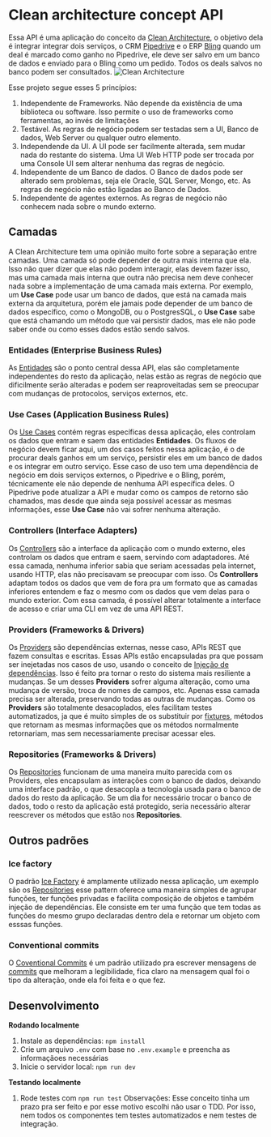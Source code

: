 

# Clean architecture concept API
Essa API é uma aplicação do conceito da [Clean Architecture](https://blog.cleancoder.com/uncle-bob/2012/08/13/the-clean-architecture.html), o objetivo dela é integrar integrar dois serviços, o CRM [Pipedrive](https://www.pipedrive.com/pt) e o ERP [Bling](https://www.bling.com.br/) quando um deal é marcado como ganho no Pipedrive, ele deve ser salvo em um banco de dados e enviado para o Bling como um pedido. Todos os deals salvos no banco podem ser consultados.
![Clean Architecture](https://blog.cleancoder.com/uncle-bob/images/2012-08-13-the-clean-architecture/CleanArchitecture.jpg)

Esse projeto segue esses 5 princípios: 
1. Independente de Frameworks. Não depende da existência de uma biblioteca ou software. Isso permite o uso de frameworks como ferramentas, ao invés de limitações
2. Testável. As regras de negócio podem ser testadas sem a UI, Banco de dados, Web Server ou qualquer outro elemento. 
3. Independende da UI. A UI pode ser facilmente alterada, sem mudar nada do restante do sistema. Uma UI Web HTTP pode ser trocada por uma Console UI sem alterar nenhuma das regras de negócio. 
4. Independente de um Banco de dados. O Banco de dados pode ser alterado sem problemas, seja ele Oracle, SQL Server, Mongo, etc. As regras de negócio não estão ligadas ao Banco de Dados. 
5. Independente de agentes externos. As regras de negócio não conhecem nada sobre o mundo externo. 

## Camadas
A Clean Architecture tem uma opinião muito forte sobre a separação entre camadas. Uma camada só pode depender de outra mais interna que ela. Isso não quer dizer que elas não podem interagir, elas devem fazer isso, mas uma camada mais interna que outra não precisa nem deve conhecer nada sobre a implementação de uma camada mais externa. Por exemplo, um **Use Case** pode usar um banco de dados, que está na camada mais externa da arquitetura, porém ele jamais pode depender de um banco de dados específico, como o MongoDB, ou o PostgresSQL, o **Use Case** sabe que está chamando um método que vai persistir dados, mas ele não pode saber onde ou como esses dados estão sendo salvos.  
### Entidades (Enterprise Business Rules)
As [Entidades](https://github.com/Tashima42/clean-architecture-api/tree/main/src/entities) são o ponto central dessa API, elas são completamente independentes do resto da aplicação, nelas estão as regras de negócio que dificilmente serão alteradas e podem ser reaproveitadas sem se preocupar com mudanças de protocolos, serviços externos, etc. 
### Use Cases (Application Business Rules)
Os [Use Cases](https://github.com/Tashima42/clean-architecture-api/tree/main/src/use-cases) contém regras específicas dessa aplicação, eles controlam os dados que entram e saem das entidades **Entidades**. Os fluxos de negócio devem ficar aqui, um dos casos feitos nessa aplicação, é o de procurar deals ganhos em um serviço, persistir eles em um banco de dados e os integrar em outro serviço. Esse caso de uso tem uma dependência de negócio em dois serviços externos, o Pipedrive e o Bling, porém, técnicamente ele não depende de nenhuma API específica deles. O Pipedrive pode atualizar a API e mudar como os campos de retorno são chamados, mas desde que ainda seja possível acessar as mesmas informações, esse **Use Case** não vai sofrer nenhuma alteração.
### Controllers (Interface Adapters)
Os [Controllers](https://github.com/Tashima42/clean-architecture-api/tree/main/src/controllers) são a interface da aplicação com o mundo externo, eles controlam os dados que entram e saem, servindo com adaptadores. Até essa camada, nenhuma inferior sabia que seriam acessadas pela internet, usando HTTP, elas não precisavam se preocupar com isso. Os **Controllers** adaptam todos os dados que vem de fora pra um formato que as camadas inferiores entendem e faz o mesmo com os dados que vem delas para o mundo exterior. Com essa camada, é possível alterar totalmente a interface de acesso e criar uma CLI em vez de uma API REST.
### Providers (Frameworks & Drivers)
Os [Providers](https://github.com/Tashima42/clean-architecture-api/tree/main/src/providers) são dependências externas, nesse caso, APIs REST que fazem consultas e escritas. Essas APIs estão encapsuladas pra que possam ser inejetadas nos casos de uso, usando o conceito de [Injeção de dependências](https://martinfowler.com/articles/injection.html). Isso é feito pra tornar o resto do sistema mais resiliente a mudanças. Se um desses **Providers** sofrer alguma alteração, como uma mudança de versão, troca de nomes de campos, etc. Apenas essa camada precisa ser alterada, preservando todas as outras de mudanças. 
Como os **Providers** são totalmente desacoplados, eles facilitam testes automatizados, ja que é muito simples de os substituir por [fixtures](https://github.com/Tashima42/clean-architecture-api/tree/main/test/fixtures), métodos que retornam as mesmas informações que os métodos normalmente retornariam, mas sem necessariamente precisar acessar eles. 
### Repositories (Frameworks & Drivers)
Os [Repositories](https://github.com/Tashima42/clean-architecture-api/tree/main/src/repositories) funcionam de uma maneira muito parecida com os Providers, eles encapsulam as interações com o banco de dados, deixando uma interface padrão, o que desacopla a tecnologia usada para o banco de dados do resto da aplicação. Se um dia for necessário trocar o banco de dados, todo o resto da aplicação está protegido, seria necessário alterar reescrever os métodos que estão nos **Repositories**.

## Outros padrões
### Ice factory
O padrão [Ice Factory](https://dev.to/billsourour/elegant-patterns-in-modern-javascript-icefactory-3k5h) é amplamente utilizado nessa aplicação, um exemplo são os [Repositories](https://github.com/Tashima42/clean-architecture-api/blob/main/src/repositories/OpportunityRepository.js) esse pattern oferece uma maneira simples de agrupar funções, ter funções privadas e facilita composição de objetos e também injeção de dependências. Ele consiste em ter uma função que tem todas as funções do mesmo grupo  declaradas dentro dela e retornar um objeto com esssas funções.
### Conventional commits
O [Coventional Commits](https://www.conventionalcommits.org/en/v1.0.0/) é um padrão utilizado pra escrever mensagens de [commits](https://github.com/Tashima42/clean-architecture-api/commits/main?before=c133904f91af86a6c703403eb5f972d87adb7c77+35&branch=main)  que melhoram a legibilidade, fica claro na mensagem qual foi o tipo da alteração, onde ela foi feita e o que fez.

## Desenvolvimento

**Rodando localmente**

1. Instale as dependências: `npm install`
1. Crie um arquivo `.env` com base no `.env.example` e preencha as informaçãoes necessárias
1. Inicie o servidor local: `npm run dev`

**Testando localmente**

1. Rode testes com `npm run test`
Observações: Esse conceito tinha um prazo pra ser feito e por esse motivo escolhi não usar o TDD. Por isso, nem todos os componentes tem testes automatizados e nem testes de integração.
